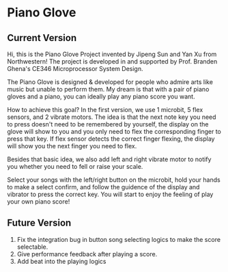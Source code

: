 # Piano Glove

## Current Version
Hi, this is the Piano Glove Project invented by Jipeng Sun and Yan Xu from Northwestern! The project is developed in and supported by Prof. Branden Ghena's CE346 Microprocessor System Design.

The Piano Glove is designed & developed for people who admire arts like music but unable to perform them. My dream is that with a pair of piano gloves and a piano, you can ideally play any piano score you want.

How to achieve this goal? In the first version, we use 1 microbit, 5 flex sensors, and 2 vibrate motors. The idea is that the next note key you need to press doesn't need to be remembered by yourself, the display on the glove will show to you and you only need to flex the corresponding finger to press that key. If flex sensor detects the correct finger flexing, the display will show you the next finger you need to flex.

Besides that basic idea, we also add left and right vibrate motor to notify you whether you need to fell or raise your scale.

Select your songs with the left/right button on the microbit, hold your hands to make a select confirm, and follow the guidence of the display and vibrator to press the correct key. You will start to enjoy the feeling of play your own piano score!

## Future Version
1. Fix the integration bug in button song selecting logics to make the score selectable.
2. Give performance feedback after playing a score.
3. Add beat into the playing logics



